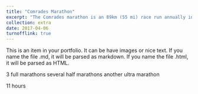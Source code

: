 ```yaml
---
title: "Comrades Marathon"
excerpt: "The Comrades marathon is an 89km (55 mi) race run annually in South Africa. Not only is the course long, but it also includes 2km (7000ft) of elevation gain and 1.5km (4700ft) of descent. Completing this race was a childhood dream, and before leaving South Africa, I had to complete it. On that day, I learned that prize is not finishing it, or the medal, but rather being part of this truly epic event. We are all Comrades.<br/><img src='/images/extra/comrade-middle.jpg'>"
collection: extra
date: 2017-04-06
turnofflink: true
---
```


This is an item in your portfolio. It can be have images or nice text. If you name the file .md, it will be parsed as markdown. If you name the file .html, it will be parsed as HTML. 

3 full marathons
several half marathons
another ultra marathon

11 hours
